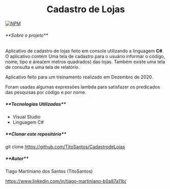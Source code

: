 <h1 align="center"><strong>Cadastro de Lojas</strong></h1>

[![NPM](https://img.shields.io/npm/l/react)](https://github.com/TitoSantos/CadastrodeLojas/blob/master/LICENSE)





<h6>**Sobre o projeto**</h6>

 Aplicativo de cadastro de lojas feito em console utilizando a linguagem **C#**. O aplicativo contém Uma tela de cadastro para o usuário informar o código, nome, tipo e área(em metros quadrados) das lojas. Também existe uma tela de consulta e uma tela de relatório. 

Aplicativo feito para um treinamento realizado em Dezembro de 2020.

Foram usadas algumas expressões lambda para satisfazer os predicados das pesquisas por código e por nome.





<h5>**Tecnologias Utilizadas**</h5>

- Visual Studio
- Linguagem C#





<h5>**Clonar este repositório**</h5>

git clone https://github.com/TitoSantos/CadastrodeLojas





<h5>**Autor**</h5>

Tiago Martiniano dos Santos (TitoSantos)

https://www.linkedin.com/in/tiago-martiniano-b0a87a11b/









 









